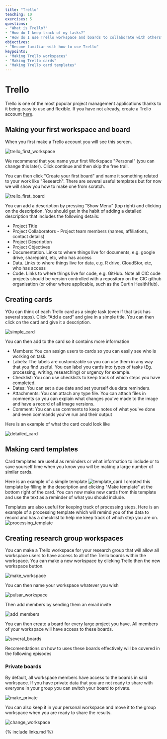 ```yaml
---
title: "Trello"
teaching: 10
exercises: 5
questions:
- "What is Trello?"
- "How do I keep track of my tasks?"
- "How do I use Trello workspace and boards to collaborate with others?"
objectives:
- "Become familiar with how to use Trello"
keypoints:
- "Making Trello workspaces"
- "Making Trello cards"
- "Making Trello card templates"
---
```


# Trello
Trello is one of the most popular project management applications thanks to it being easy to use and flexible. If you have not already, create a Trello account [here](https://trello.com/).
## Making your first workspace and board
When you first make a Trello account you will see this screen.

![trello_first_workspace](../fig/trello_first_workspace.png)

We recommend that you name your first Workspace "Personal" (you can change this later). Click continue and then skip the free trail.

You can then click "Create your first board" and name it something related to your work like "Research". There are several useful templates but for now we will show you how to make one from scratch.

![trello_first_board](../fig/trello_first_board.png)

You can add a description by pressing "Show Menu" (top right) and clicking on the description. You should get in the habit of adding a detailed description that includes the following details:
- Project Title
- Project Collaborators - Project team members (names, affiliations, contact details)
- Project Description
- Project Objectives
- Documentation. Links to where things live for documents, e.g. google drive, sharepoint, etc, who has access
- Data. Links to where things live for data, e.g. R drive, CloudStor, etc, who has access
- Code. Links to where things live for code, e.g. GitHub. Note all CIC code projects should be version controlled with a repository on the CIC github organisation (or other where applicable, such as the Curtin HealthHub).

## Creating cards
YOu can think of each Trello card as a single task (even if that task has several steps). Click "Add a card" and give in a simple title. You can then click on the card and give it a description.

![simple_card](../fig/simple_card.png)

You can then add to the card so it contains more information
- Members: You can assign users to cards so you can easily see who is working on task.
- Labels: The labels are customizable so you can use them in any way that you find useful. You can label you cards into types of tasks (Eg. processing, writing, researching) or urgency for example.
- Checklist: You can use checklists to keep track of which steps you have completed.
- Dates: You can set a due date and set yourself due date reminders.
- Attachments: You can attach any type file. You can attach files in comments so you can explain what changes you've made to the image and have a record of all image versions.
- Comment: You can use comments to keep notes of what you've done and even commands you've run and their output

Here is an example of what the card could look like


![detailed_card](../fig/detailed_card.png)

## Making card templates
Card templates are useful as reminders or what information to include or to save yourself time when you know you will be making a large number of similar cards.

Here is an example of a simple template
![template_card](../fig/template_card.png)
I created this template by filling in the description and clicking "Make template" at the bottom right of the card. You can now make new cards from this template and use the text as a reminder of what you should include.

Templates are also useful for keeping track of processing steps. Here is an example of a processing template which will remind you of the data to record and has a checklist to help me keep track of which step you are on.
![processing_template](../fig/processing_template.png)

## Creating research group workspaces
You can make a Trello workspace for your research group that will allow all workspace users to have access to all of the Trello boards within the workspace. You can make a new workspace by clicking Trello then the new workspace button.

![make_workspace](../fig/make_workspaces.png)

You can then name your workspace whatever you wish

![pulsar_workspace](../fig/pulsar_workspace.png)

Then add members by sending them an email invite

![add_members](../fig/add_members.png)

You can then create a board for every large project you have. All members of your workspace will have access to these boards.

![several_boards](../fig/several_boards.png)

Recomendations on how to uses these boards effectively will be covered in the following episodes
<!--TODO add links to the episodes-->

### Private boards
By default, all workspace members have access to the boards in said workspace. If you have private data that you are not ready to share with everyone in your group you can switch your board to private.

![make_private](../fig/make_private.png)

You can also keep it in your personal workspace and move it to the group workspace when you are ready to share the results.

![change_workspace](../fig/change_workspace.png)

{% include links.md %}

